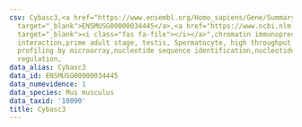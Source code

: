 ```yaml
---
csv: Cybasc3,<a href="https://www.ensembl.org/Homo_sapiens/Gene/Summary?db=core;g=ENSMUSG00000034445"
  target="_blank">ENSMUSG00000034445</a>,<a href="https://www.ncbi.nlm.nih.gov/pubmed/23834426"
  target="_blank"><i class="fas fa-file"></i></a>",chromatin immunoprecipitation assay,direct
  interaction,prime adult stage, testis, Spermatocyte, high throughput transcription
  profiling by microarray,nucleotide sequence identification,nucleotide sequence identification,transcriptional
  regulation,
data_alias: Cybasc3
data_id: ENSMUSG00000034445
data_numevidence: 1
data_species: Mus musculus
data_taxid: '10090'
title: Cybasc3
---
```

